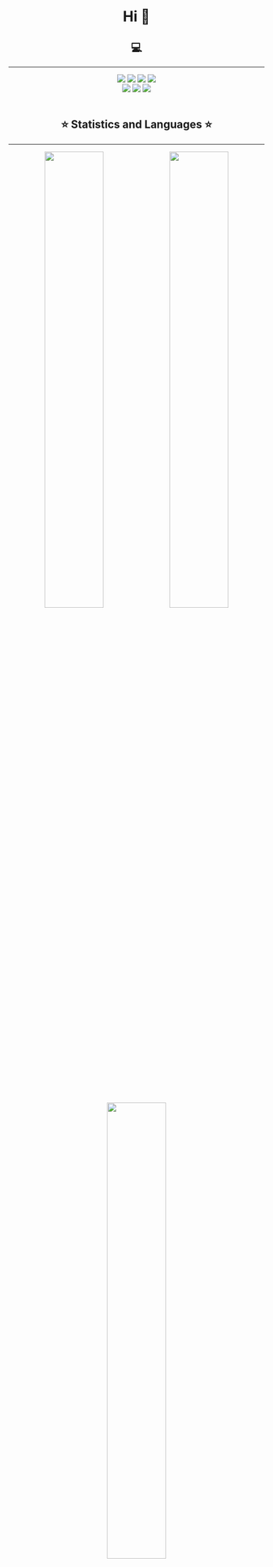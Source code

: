 <h1 align="center">Hi 👋</h1>

<h2 align="center"> 💻</h2>
<hr>

<div align="center">
<!-- Programming Languages -->
  <img src="https://img.shields.io/badge/javascript-%23323330.svg?style=for-the-badge&logo=javascript&logoColor=%23F7DF1E">
  <img src="https://img.shields.io/badge/kotlin-%237F52FF.svg?style=for-the-badge&logo=kotlin&logoColor=white">
  <img src="https://img.shields.io/badge/python-3670A0?style=for-the-badge&logo=python&logoColor=ffdd54">
  <img src="https://img.shields.io/badge/php-%23777BB4.svg?style=for-the-badge&logo=php&logoColor=white">
<br>
  <img src="https://img.shields.io/badge/Flutter-%2302569B.svg?style=for-the-badge&logo=Flutter&logoColor=white">
  <img src="https://img.shields.io/badge/react-%2320232a.svg?style=for-the-badge&logo=react&logoColor=%2361DAFB">
  <img src="https://img.shields.io/badge/react_native-%2320232a.svg?style=for-the-badge&logo=react&logoColor=%2361DAFB">
</div>

<br>

<h2 align="center"> ⭐ Statistics and Languages ⭐</h2>
<hr>

<div align="center">
  <img width="48%" src="https://github-readme-stats.vercel.app/api?username=Zweird-958&theme=tokyonight&show_icons=true&include_all_commits=true&count_private=true" />
  <img width="48%" src="https://github-readme-streak-stats.herokuapp.com/?user=Zweird-958&theme=tokyonight" />
  <img width="48%" src="https://github-readme-stats.vercel.app/api/top-langs/?username=Zweird-958&layout=compact&theme=tokyonight" />
</div>
